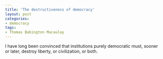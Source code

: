 ```yaml
---
title: 'The destructiveness of democracy'
layout: post
categories:
- democracy
tags:
- Thomas Babington Macaulay
---
```


I have long been convinced that institutions purely democratic must, sooner or later, destroy liberty, or civilization, or both.